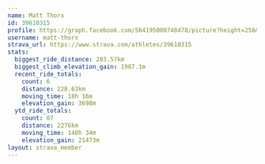 ```yaml
---
name: Matt Thorx
id: 39610315
profile: https://graph.facebook.com/564195000748478/picture?height=256&width=256
username: matt-thorx
strava_url: https://www.strava.com/athletes/39610315
stats:
  biggest_ride_distance: 203.57km
  biggest_climb_elevation_gain: 1987.1m
  recent_ride_totals:
    count: 6
    distance: 228.63km
    moving_time: 18h 16m
    elevation_gain: 3698m
  ytd_ride_totals:
    count: 87
    distance: 2276km
    moving_time: 148h 34m
    elevation_gain: 21473m
layout: strava_member
--- 
```

